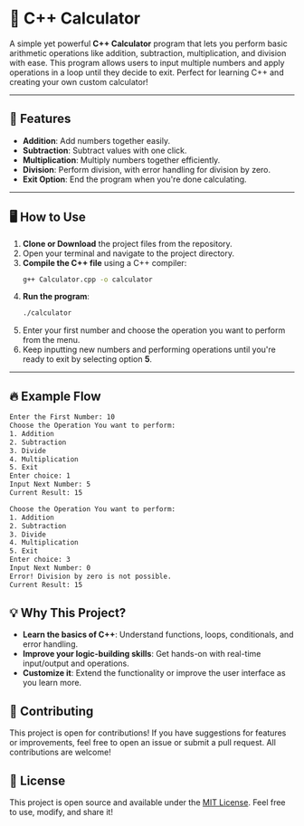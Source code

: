 # 🧮 C++ Calculator

A simple yet powerful **C++ Calculator** program that lets you perform basic arithmetic operations like addition, subtraction, multiplication, and division with ease. This program allows users to input multiple numbers and apply operations in a loop until they decide to exit. Perfect for learning C++ and creating your own custom calculator!

---

## 🚀 Features
- **Addition**: Add numbers together easily.
- **Subtraction**: Subtract values with one click.
- **Multiplication**: Multiply numbers together efficiently.
- **Division**: Perform division, with error handling for division by zero.
- **Exit Option**: End the program when you're done calculating.

---

## 🖥️ How to Use
1. **Clone or Download** the project files from the repository.
2. Open your terminal and navigate to the project directory.
3. **Compile the C++ file** using a C++ compiler:
   ```bash
   g++ Calculator.cpp -o calculator
   ```
4. **Run the program**:
   ```bash
   ./calculator
   ```
5. Enter your first number and choose the operation you want to perform from the menu.
6. Keep inputting new numbers and performing operations until you're ready to exit by selecting option **5**.

---

## 🔥 Example Flow

```bash
Enter the First Number: 10
Choose the Operation You want to perform:
1. Addition
2. Subtraction
3. Divide
4. Multiplication
5. Exit
Enter choice: 1
Input Next Number: 5
Current Result: 15

Choose the Operation You want to perform:
1. Addition
2. Subtraction
3. Divide
4. Multiplication
5. Exit
Enter choice: 3
Input Next Number: 0
Error! Division by zero is not possible.
Current Result: 15
```


## 💡 Why This Project?

- **Learn the basics of C++**: Understand functions, loops, conditionals, and error handling.
- **Improve your logic-building skills**: Get hands-on with real-time input/output and operations.
- **Customize it**: Extend the functionality or improve the user interface as you learn more.


## 🤝 Contributing

This project is open for contributions! If you have suggestions for features or improvements, feel free to open an issue or submit a pull request. All contributions are welcome!


## 📜 License

This project is open source and available under the [MIT License](LICENSE). Feel free to use, modify, and share it!
